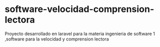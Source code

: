 # software-velocidad-comprension-lectora
Proyecto desarrollado en laravel para la materia ingenieria de software 1 ,software para la velocidad y comprension lectora
